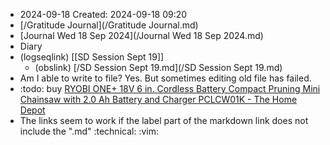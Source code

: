 - 2024-09-18
  Created: 2024-09-18 09:20
- [/Gratitude Journal](/Gratitude Journal.md)
- [Journal Wed 18 Sep 2024](/Journal Wed 18 Sep 2024.md)
- Diary
- (logseqlink) [[SD Session Sept 19]]
	- (obslink)  [/SD Session Sept 19.md](/SD Session Sept 19.md)
- Am I able to write to file? Yes. But sometimes editing old file has failed.
- :todo: buy [RYOBI ONE+ 18V 6 in. Cordless Battery Compact Pruning Mini Chainsaw with 2.0 Ah Battery and Charger PCLCW01K - The Home Depot](https://www.homedepot.com/p/RYOBI-ONE-18V-6-in-Cordless-Battery-Compact-Pruning-Mini-Chainsaw-with-2-0-Ah-Battery-and-Charger-PCLCW01K/328174062?source=shoppingads&locale=en-US#overlay "RYOBI ONE+ 18V 6 in. Cordless Battery Compact Pruning Mini Chainsaw with 2.0 Ah Battery and Charger PCLCW01K - The Home Depot")
- The links seem to work if the label part of the markdown link does not include the ".md" :technical: :vim:
